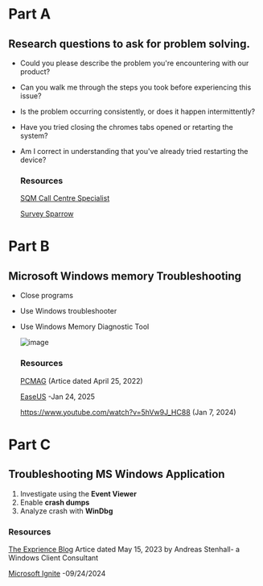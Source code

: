 # Part A
## Research questions to ask for problem solving.
+ Could you please describe the problem you're encountering with our product?
+ Can you walk me through the steps you took before experiencing this issue?
+ Is the problem occurring consistently, or does it happen intermittently?
+ Have you tried closing the chromes tabs opened or retarting the system?
+ Am I correct in understanding that you've already tried restarting the device?
  
  ### Resources
  [SQM Call Centre Specialist](https://www.sqmgroup.com/resources/library/blog/probing-questions-agents-can-ask-customers)

  [Survey Sparrow](https://surveysparrow.com/blog/probing-questions-customer-service/)
  
# Part B
## Microsoft Windows memory Troubleshooting
- Close programs
- Use Windows troubleshooter
- Use Windows Memory Diagnostic Tool

    ![image](https://i.pcmag.com/imagery/articles/033t9rbACOWvmmVxUYBm7DB-10.fit_lim.size_768x.png)

  ### Resources
  [PCMAG](https://www.pcmag.com/how-to/how-to-check-for-memory-problems-in-windows) (Artice dated April 25, 2022)
  
  [EaseUS](https://www.easeus.com/computer-instruction/your-computer-is-low-on-memory.html?srsltid=AfmBOorewr-FBpY3HBK7sSBb6C7R25ZMwKj8elWeYtBiTLPgFbPONUvg) -Jan 24, 2025
  
  https://www.youtube.com/watch?v=5hVw9J_HC88 (Jan 7, 2024)

# Part C
## Troubleshooting MS Windows Application
1. Investigate using the **Event Viewer**
2. Enable **crash dumps**
3. Analyze crash with **WinDbg**

  ### Resources
[The Exprience Blog](https://www.theexperienceblog.com/2023/05/15/troubleshooting-an-application-that-crashes-in-windows-a-few-tools-tips-and-tricks/)
Artice dated May 15, 2023 by Andreas Stenhall- a Windows Client Consultant

[Microsoft Ignite](https://learn.microsoft.com/en-us/windows-app/troubleshoot-basic?tabs=windows) -09/24/2024
